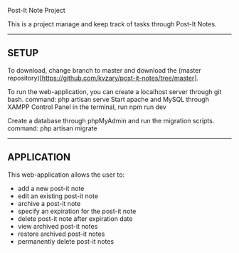 Post-It Note Project

This is a project manage and keep track of tasks through Post-It Notes.

-----
SETUP
-----

To download, change branch to master and download the (master repository)[https://github.com/kvzary/post-it-notes/tree/master].

To run the web-application, you can create a localhost server through git bash. command: php artisan serve
Start apache and MySQL through XAMPP Control Panel
in the terminal, run npm run dev

Create a database through phpMyAdmin and run the migration scripts. command: php artisan migrate

-----------
APPLICATION
-----------

This web-application allows the user to:
* add a new post-it note
* edit an existing post-it note
* archive a post-it note
* specify an expiration for the post-it note
* delete post-it note after expiration date
* view archived post-it notes
* restore archived post-it notes
* permanently delete post-it notes

